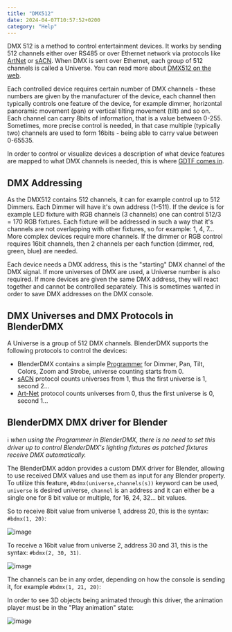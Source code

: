 ```yaml
---
title: "DMX512"
date: 2024-04-07T10:57:52+0200
category: "Help"
---
```


DMX 512 is a method to control entertainment devices. It works by sending 512
channels either over RS485 or over Ethernet network via protocols like
[ArtNet](../artnet) or [sACN](../sacn). When DMX is sent over Ethernet, each
group of 512 channels is called a Universe. You can read more about [DMX512 on
the web](https://duckduckgo.com/?q=DMX512). 

Each controlled device requires certain number of DMX channels - these numbers
are given by the manufacturer of the device, each channel then typically
controls one feature of the device, for example dimmer, horizontal panoramic
movement (pan) or vertical tilting movement (tilt) and so on. Each channel can
carry 8bits of information, that is a value between 0-255. Sometimes, more
precise control is needed, in that case multiple (typically two) channels are
used to form 16bits - being able to carry value between 0-65535.

In order to control or visualize devices a description of what device features
are mapped to what DMX channels is needed, this is where [GDTF comes
in](../gdtffixture).

## DMX Addressing

As the DMX512 contains 512 channels, it can for example control up to 512
Dimmers. Each Dimmer will have it's own address (1-511). If the device is for
example LED fixture with RGB channels (3 channels) one can control 512/3 = 170
RGB fixtures. Each fixture will be addressed in such a way that it's channels
are not overlapping with other fixtures, so for example: 1, 4, 7... More
complex devices require more channels. If the dimmer or RGB control requires
16bit channels, then 2 channels per each function (dimmer, red, green, blue)
are needed.

Each device needs a DMX address, this is the "starting" DMX channel of the DMX
signal. If more universes of DMX are used, a Universe number is also required.
If more devices are given the same DMX address, they will react together and
cannot be controlled separately. This is sometimes wanted in order to save DMX
addresses on the DMX console.

## DMX Universes and DMX Protocols in BlenderDMX

A Universe is a group of 512 DMX channels. BlenderDMX supports the following
protocols to control the devices:

- BlenderDMX contains a simple [Programmer](../programmer) for Dimmer, Pan, Tilt, Colors, Zoom and Strobe, universe counting starts from 0.
- [sACN](../sacn) protocol counts universes from 1, thus the first universe is 1, second 2...
- [Art-Net](../artnet) protocol counts universes from 0, thus the first universe is 0, second 1...

## BlenderDMX DMX driver for Blender

ℹ️  *when using the Programmer in BlenderDMX, there is no need to set this driver up to control BlenderDMX's lighting fixtures as patched fixtures receive DMX automatically.*

The BlenderDMX addon provides a custom DMX driver for Blender, allowing to use
received DMX values and use them as input for any Blender property. To utilize
this feature, `#bdmx(universe,channels(s))` keyword can be used, `universe` is
desired universe, `channel` is an address and it can either be a single one for
8 bit value or multiple, for 16, 24, 32... bit values.

So to receive 8bit value from universe 1, address 20, this is the syntax:
`#bdmx(1, 20)`:

![image](https://github.com/open-stage/blender-dmx/assets/3680926/15fccec8-58dd-4a9d-b3d4-e0744aed20db)


To receive a 16bit value from universe 2, address 30 and 31, this is the
syntax: `#bdmx(2, 30, 31)`. 

![image](https://github.com/open-stage/blender-dmx/assets/3680926/ec17099b-e8db-4c20-9019-d0d67eafab25)

The channels can be in any order, depending on how the console is sending it,
for example `#bdmx(1, 21, 20)`:

In order to see 3D objects being animated through this driver, the animation
player must be in the "Play animation" state:

![image](https://github.com/open-stage/blender-dmx/assets/3680926/c507c26d-cc63-4662-a45b-bc96ddf865bf)




